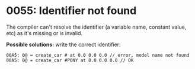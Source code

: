 # 0055: Identifier not found

The compiler can't resolve the identifier \(a variable name, constant value, etc\) as it's missing or is invalid.

**Possible solutions:** write the correct identifier:

```text
00A5: 0@ = create_car # at 0.0 0.0 0.0 // error, model name not found
00A5: 0@ = create_car #PONY at 0.0 0.0 0.0 // OK
```

